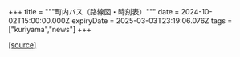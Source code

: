 +++
title = """町内バス（路線図・時刻表）"""
date = 2024-10-02T15:00:00.000Z
expiryDate = 2025-03-03T23:19:06.076Z
tags = ["kuriyama","news"]
+++


[[source]](https://www.town.kuriyama.hokkaido.jp/soshiki/47/29001.html)
